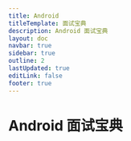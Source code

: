 ```yaml
---
title: Android
titleTemplate: 面试宝典
description: Android 面试宝典
layout: doc
navbar: true
sidebar: true
outline: 2
lastUpdated: true
editLink: false
footer: true
---
```


# Android 面试宝典

#
